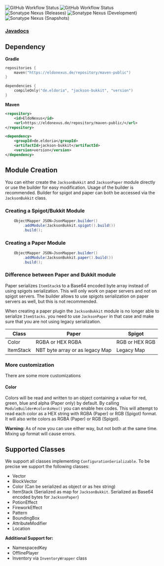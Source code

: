 ![GitHub Workflow Status](https://img.shields.io/github/actions/workflow/status/eldoriarpg/jackson-bukkit/verify.yml?branch=main&style=for-the-badge&label=Building)
![GitHub Workflow Status](https://img.shields.io/github/actions/workflow/status/eldoriarpg/jackson-bukkit/publish_to_nexus.yml?branch=main&style=for-the-badge&label=Publishing) \
![Sonatype Nexus (Releases)](https://img.shields.io/nexus/maven-releases/de.eldoria/jackson-bukkit?label=Release&logo=Release&server=https%3A%2F%2Feldonexus.de&style=for-the-badge)
![Sonatype Nexus (Development)](https://img.shields.io/nexus/maven-dev/de.eldoria/jackson-bukkit?label=DEV&logo=Release&server=https%3A%2F%2Feldonexus.de&style=for-the-badge)
![Sonatype Nexus (Snapshots)](https://img.shields.io/nexus/s/de.eldoria/jackson-bukkit?color=orange&label=Snapshot&server=https%3A%2F%2Feldonexus.de&style=for-the-badge)

### [Javadocs](https://eldoriarpg.github.io/jackson-bukkit/)

## Dependency

**Gradle**

``` kotlin
repositories {
    maven("https://eldonexus.de/repository/maven-public")
}

dependencies {
    compileOnly("de.eldoria", "jackson-bukkit", "version")
}
```

**Maven**

``` xml
<repository>
    <id>EldoNexus</id>
    <url>https://eldonexus.de/repository/maven-public/</url>
</repository>

<dependency>
    <groupId>de.eldoria</groupId>
    <artifactId>jackson-bukkit</artifactId>
    <version>version</version>
</dependency>
```

## Module Creation

You can either create the `JacksonBukkit` and `JacksonPaper` module directly or use the builder for easy modification. 
Usage of the builder is recommended.
Builder for spigot and paper can both be accessed via the `JacksonBukkit` class.

### Creating a Spigot/Bukkit Module

```java
    ObjectMapper JSON=JsonMapper.builder()
        .addModule(JacksonBukkit.spigot().build())
        .build();
```

### Creating a Paper Module

```java
    ObjectMapper JSON=JsonMapper.builder()
        .addModule(JacksonBukkit.paper().build())
        .build();
```

### Difference between Paper and Bukkit module

Paper serializes `ItemStack`s to a Base64 encoded byte array instead of using spigots serialization.
This will only work on paper servers and not on spigot servers. 
The builder allows to use spigots serialization on paper servers as well, but this is not recommended. 

When creating a paper plugin the `JacksonBukkit` module is no longer able to serialize `ItemStacks`.
you need to use `JacksonPaper` in that case and make sure that you are not using legacy serialization.

| Class     | Paper                           | Spigot         |
|-----------|---------------------------------|----------------|
| Color     | RGBA or HEX RGBA                | RGB or HEX RGB |
| ItemStack | NBT byte array or as legacy Map | Legacy Map     |

### More customization

There are some more customizations

#### Color

Colors will be read and written to an object containing a value for red, green, blue and alpha (Paper only) by default. 
By calling `ModuleBuilder#colorAsHex()` you can enable hex codes.
This will attempt to read each color as a HEX string with RGBA (Paper) or RGB (Spigot) format.
It will also write colors as RGBA (Paper) or RGB (Spigot).

**Warning:** As of now you can use either way, but not both at the same time. Mixing up format will cause errors.

## Supported Classes

We support all classes implementing `ConfigurationSerializable`. To be precise we support the following classes:

- Vector
- BlockVector
- Color (Can be serialized as object or as hex string)
- ItemStack (Serialized as map for `JacksonBukkit`. Serialized as Base64 encoded bytes for `JacksonPaper`)
- PotionEffect
- FireworkEffect
- Pattern
- BoundingBox
- AttributeModifier
- Location

**Additional Support for:**

- NamespacedKey
- OfflinePlayer
- Inventory via `InventoryWrapper` class


